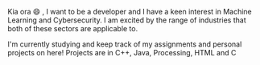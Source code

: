 Kia ora 😄 , I want to be a developer and I have a keen interest in Machine Learning and Cybersecurity. I am excited by the range of industries that both of these sectors are applicable to.

I'm currently studying and keep track of my assignments and personal projects on here! 
Projects are in C++, Java, Processing, HTML and C
